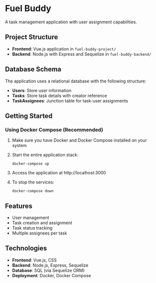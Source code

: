# Fuel Buddy

A task management application with user assignment capabilities.

## Project Structure

- **Frontend**: Vue.js application in `fuel-buddy-project/`
- **Backend**: Node.js with Express and Sequelize in `fuel-buddy-backend/`

## Database Schema

The application uses a relational database with the following structure:

- **Users**: Store user information
- **Tasks**: Store task details with creator reference
- **TaskAssignees**: Junction table for task-user assignments

## Getting Started

### Using Docker Compose (Recommended)

1. Make sure you have Docker and Docker Compose installed on your system

2. Start the entire application stack:
   ```
   docker-compose up
   ```

3. Access the application at http://localhost:3000

4. To stop the services:
   ```
   docker-compose down
   ```

## Features

- User management
- Task creation and assignment
- Task status tracking
- Multiple assignees per task

## Technologies

- **Frontend**: Vue.js, CSS
- **Backend**: Node.js, Express, Sequelize
- **Database**: SQL (via Sequelize ORM)
- **Deployment**: Docker, Docker Compose
